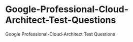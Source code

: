 # Google-Professional-Cloud-Architect-Test-Questions
Google Professional-Cloud-Architect Test Questions
